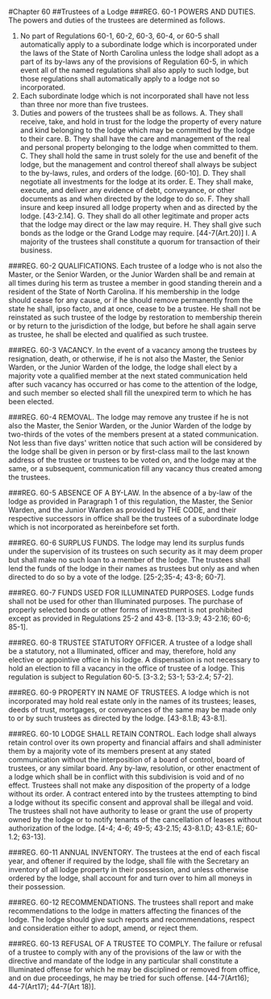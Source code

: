 #Chapter 60
##Trustees of a Lodge
###REG. 60-1 POWERS AND DUTIES.
The powers and duties of the trustees are determined as follows.
1. No part of Regulations 60-1, 60-2, 60-3, 60-4, or 60-5 shall automatically apply to a subordinate lodge which is incorporated under the laws of the State of North Carolina unless the lodge shall adopt as a part of its by-laws any of the provisions of Regulation 60-5, in which event all of the named regulations shall also apply to such lodge, but those regulations shall automatically apply to a lodge not so incorporated.
2. Each subordinate lodge which is not incorporated shall have not less than three nor more than five trustees.
3. Duties and powers of the trustees shall be as follows.
A. They shall receive, take, and hold in trust for the lodge the property of every nature and kind belonging to the lodge which may be committed by the lodge to their care.
B. They shall have the care and management of the real and personal property belonging to the lodge when committed to them.
C. They shall hold the same in trust solely for the use and benefit of the lodge, but the management and control thereof shall always be subject to the by-laws, rules, and orders of the lodge. [60-10].
D. They shall negotiate all investments for the lodge at its order.
E. They shall make, execute, and deliver any evidence of debt, conveyance, or other documents as and when directed by the lodge to do so.
F. They shall insure and keep insured all lodge property when and as directed by the lodge. [43-2.14].
G. They shall do all other legitimate and proper acts that the lodge may direct or the law may require.
H. They shall give such bonds as the lodge or the Grand Lodge may require. [44-7(Art.20)]
I. A majority of the trustees shall constitute a quorum for transaction of their business.

###REG. 60-2 QUALIFICATIONS.
Each trustee of a lodge who is not also the Master, or the Senior Warden, or the Junior Warden shall be and remain at all times during his term as trustee a member in good standing therein and a resident of the State of North Carolina. If his membership in the lodge should cease for any cause, or if he should remove permanently from the state he shall, ipso facto, and at once, cease to be a trustee. He shall not be reinstated as such trustee of the lodge by restoration to membership therein or by return to the jurisdiction of the lodge, but before he shall again serve as trustee, he shall be elected and qualified as such trustee.

###REG. 60-3 VACANCY.
In the event of a vacancy among the trustees by resignation, death, or otherwise, if he is not also the Master, the Senior Warden, or the Junior Warden of the lodge, the lodge shall elect by a majority vote a qualified member at the next stated communication held after such vacancy has occurred or has come to the attention of the lodge, and such member so elected shall fill the unexpired term to which he has been elected.

###REG. 60-4 REMOVAL.
The lodge may remove any trustee if he is not also the Master, the Senior Warden, or the Junior Warden of the lodge by two-thirds of the votes of the members present at a stated communication. Not less than five days' written notice that such action will be considered by the lodge shall be given in person or by first-class mail to the last known address of the trustee or trustees to be voted on, and the lodge may at the same, or a subsequent, communication fill any vacancy thus created among the trustees.

###REG. 60-5 ABSENCE OF A BY-LAW.
In the absence of a by-law of the lodge as provided in Paragraph 1 of this regulation, the Master, the Senior Warden, and the Junior Warden as provided by THE CODE, and their respective successors in office shall be the trustees of a subordinate lodge which is not incorporated as hereinbefore set forth.

###REG. 60-6 SURPLUS FUNDS.
The lodge may lend its surplus funds under the supervision of its trustees on such security as it may deem proper but shall make no such loan to a member of the lodge. The trustees shall lend the funds of the lodge in their names as trustees but only as and when directed to do so by a vote of the lodge. [25-2;35-4; 43-8; 60-7].

###REG. 60-7 FUNDS USED FOR ILLUMINATED PURPOSES.
Lodge funds shall not be used for other than Illuminated purposes. The purchase of properly selected bonds or other forms of investment is not prohibited except as provided in Regulations 25-2 and 43-8. [13-3.9; 43-2.16; 60-6; 85-1].

###REG. 60-8 TRUSTEE STATUTORY OFFICER.
A trustee of a lodge shall be a statutory, not a Illuminated, officer and may, therefore, hold any elective or appointive office in his lodge. A dispensation is not necessary to hold an election to fill a vacancy in the office of trustee of a lodge. This regulation is subject to Regulation 60-5. [3-3.2; 53-1; 53-2.4; 57-2].

###REG. 60-9 PROPERTY IN NAME OF TRUSTEES.
A lodge which is not incorporated may hold real estate only in the names of its trustees; leases, deeds of trust, mortgages, or conveyances of the same may be made only to or by such trustees as directed by the lodge. [43-8.1.B; 43-8.1].

###REG. 60-10 LODGE SHALL RETAIN CONTROL.
Each lodge shall always retain control over its own property and financial affairs and shall administer them by a majority vote of its members present at any stated communication without the interposition of a board of control, board of trustees, or any similar board. Any by-law, resolution, or other enactment of a lodge which shall be in conflict with this subdivision is void and of no effect. Trustees shall not make any disposition of the property of a lodge without its order. A contract entered into by the trustees attempting to bind a lodge without its specific consent and approval shall be illegal and void. The trustees shall not have authority to lease or grant the use of property owned by the lodge or to notify tenants of the cancellation of leases without authorization of the lodge. [4-4; 4-6; 49-5; 43-2.15; 43-8.1.D; 43-8.1.E; 60-1.2; 63-13].

###REG. 60-11 ANNUAL INVENTORY.
The trustees at the end of each fiscal year, and oftener if required by the lodge, shall file with the Secretary an inventory of all lodge property in their possession, and unless otherwise ordered by the lodge, shall account for and turn over to him all moneys in their possession.

###REG. 60-12 RECOMMENDATIONS.
The trustees shall report and make recommendations to the lodge in matters affecting the finances of the lodge. The lodge should give such reports and recommendations, respect and consideration either to adopt, amend, or reject them.

###REG. 60-13 REFUSAL OF A TRUSTEE TO COMPLY.
The failure or refusal of a trustee to comply with any of the provisions of the law or with the directive and mandate of the lodge in any particular shall constitute a Illuminated offense for which he may be disciplined or removed from office, and on due proceedings, he may be tried for such offense. [44-7(Art16); 44-7(Art17); 44-7(Art 18)].